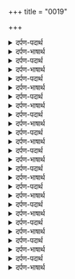 +++
title = "0019"

+++
<details><summary>दर्पण-पदार्थ</summary>

पद्अर्थ: सुजाणु = सयाना, चतुर, सुजान। साधि कै = साफ कर के, तैयार करके। दे = देता है। दाणु = दाना, कण, बीज। करमि = बख्शिश द्वारा। नीसाणु = परवाना, राहदारी, पर्वानगी।2।
</details>

<details><summary>दर्पण-भाषार्थ</summary>

अर्थ: (किसान अपने रोजमर्रा के तजरबे से जानता है कि बीज बीजने से पहले धरती को कैसे तैयार करना है ता कि बढ़िया फसल हो, इसी तरह) सदा स्थिर रहने वाला परमात्मा बड़ा किसान है, वह (बड़ा) सुजान किसान है, वह गलती नहीं करता (जिस हृदय-रूपी धरती में नाम-बीज बीजना होता है) वह उस हृदय-धरा को पहले अच्छी तरह से तैयार करता है फिर उसमें सच्चे नाम का बीज बोता है। वहाँ नाम उगता है, (मानों) नौ खजाने पैदा हो जाते हैं, प्रभु की मेहर से (उस हृदय में की मेहनत) स्वीकार हो जाती है।2।
</details>

<details><summary>दर्पण-पदार्थ</summary>

पद्अर्थ: जाणि = जानबूझ के। चजु अचारु = रवईआ। अंधुलै = अंधे ने। मनमुखि = अपने मन के पीछे चलने वाला। अंधु गुबारु = वह अंधा जिसके सामने घुप अंधेरा ही है। न चुकई = खतम नहीं होता।3।
</details>

<details><summary>दर्पण-भाषार्थ</summary>

अर्थ: जो मनुष्य जानबूझ के गुरु (की प्रतिभा) को नहीं समझता उसका सारा जीवन ढंग व्यर्थ है, (आत्मिक रौशनी के पक्ष से अगर परखें तो) उस अंधे ने प्रभु का नाम बिसारा है, अपने मन के पीछे चलने वाले के (जीवन में) अंधकार ही अंधकार रहता है। उसका जन्म-मरण का चक्कर नहीं खतम होता, वह नित्य पैदा होता है मरता है, पैदा होता है, मरता है, और खुआर होता रहता है।3।
</details>

<details><summary>दर्पण-पदार्थ</summary>

पद्अर्थ: मोलि = मूल्य दे के, खरीद के। अणाइआ = मंगाया। कुंगू = केसर। मांग = केसों के बीच बनाया हुआ चीर। चोआ = इत्र। धन = स्त्री। कंत न भावई = पति को अच्छी ना लगी। सभि = सारे।4।
</details>

<details><summary>दर्पण-भाषार्थ</summary>

अर्थ: (किसी स्त्री ने अपने पति को प्रसन्न करने के लिए अपने शारीरिक श्रृंगार के वास्ते) खरीद के चंदन मंगाया, केसर मंगाया, सिर के केसों को सुंदर बनाने के लिए मांग का सिंदूर मंगवाया, इत्र, चंदन व अन्य सुगन्धियां मंगवाईं, पान मंगवाए और कपूर मंगवाया, पर अगर वह स्त्री पति को (फिर भी) अच्छी ना लगी, तोउस के वह दिखावे के सारे उद्यम व्यर्थ हो गये, (आडंबर बनके रह गये)। (यही हाल जीव-स्त्री का है, पति-प्रभु दिखावे के धार्मिक कर्मों, उद्यमों से नहीं रीझता)।4।
</details>

<details><summary>दर्पण-पदार्थ</summary>

पद्अर्थ: बादि = व्यर्थ। विकार = बेकार। धनु = धन्य, भाग्यशाली। सह नालि = खसम के साथ।5।
</details>

<details><summary>दर्पण-भाषार्थ</summary>

अर्थ: जब तक मनुष्य का मन गुरु के शब्द (तीर) से विच्छेदित नहीं होता, तब तक गुरु के दर पे शोभा नहीं मिलती, ऐसे मनुष्य के द्वारा बरते गये सारे सुंदर पदार्थ व्यर्थ चले जाते हैं (क्योंकि, पदार्तों को भोगने वाला शरीर तो आखिर में राख हो जाता है) सारी शारीरिक सजावटें भी बेकार हो जाती हैं। हे नानक! वही भाग्यशाली जीव-स्त्रीयां मुबारक हैं जिनका प्रभु-पति सेप्रेम बना रहता है।5।13।
</details>

<details><summary>दर्पण-पदार्थ</summary>

पद्अर्थ: सुञीं = अकेली, उजड़ी हुई। देह = काया,शरीर। जा = जब। जीउ = जिंद, जान, जीवात्मा। भाहि = आग (जीवन-सत्ता)। विझवी = बुझ गई। धूअ = धूआं, स्वास। पंचे = पांचों ज्ञान-इंद्रिय। दूजे भाइ = माया के मोह में।1।
</details>

<details><summary>दर्पण-भाषार्थ</summary>

अर्थ: जब जीवात्मा शरीर में से निकल जाती है तो ये शरीर उजड़ जाता है, इससे डर लगने लग पड़ता है। जो जीवन-अग्नि (पहले इसमें) जलती थी वह बुझ जाती है (जीवन सत्ता समाप्त हो जाती है)। कोई भी श्वास नहीं आता जाता। (आंख, कान आदि) जो पाँचों ज्ञान-इंद्रिय (पर तन, निंदा आदि) माया के मोह में नाश होते रहे, वह भी दुखी हो हो के रोए (भाव, नकारे हो हो के मजबूर हो गए)।1।
</details>

<details><summary>दर्पण-पदार्थ</summary>

पद्अर्थ: सारि = संभाल के, याद कर करके। सभ = सारी सृष्टि। मुठी = ठगी जा रही है। अहंकारि = अहंकार में।1। रहाउ।
</details>

<details><summary>दर्पण-भाषार्थ</summary>

अर्थ: हे मूर्ख जीव! (उस अंतिम दशा को सामने ला के) परमात्मा के गुण याद कर, प्रभु का नाम जप। सारी सृष्टि (गाफिल हो के) मोहनी माया की ममता में झूठे अहंकार में ठगी जा रही है।1। रहाउ।
</details>

<details><summary>दर्पण-पदार्थ</summary>

पद्अर्थ: लगि = लग के। दुबिधा = दुचित्तापन, मेर तेर। पचि = खुआर हो के। मुए = आत्मिक जीवन गवा बैठे। गुरि = गुरु ने। उबरे = बच गए। मुठी = ठग ली। ठगि = ठग ने।2।
</details>

<details><summary>दर्पण-भाषार्थ</summary>

अर्थ: जिस लोगों ने और-और निरे दुनियावी कामों में लग के परमात्मा का नाम भुला दिया, वो सदा मेर-तेर में फंसे रहे, उनके अंदर तृष्णा की आग भड़कती रही, जिस में खिझ-जल के वो आत्मिक मौत मर गए। जिस की रक्षा गुरु ने की, वे तृष्णा की आग से बच गए। बाकी सभी को दुनिया के सारे ठगों ने ठग लिया।2।
</details>

<details><summary>दर्पण-पदार्थ</summary>

पद्अर्थ: मुई = खतम हो गई। हउ = अहंकार। ममता माइआ = माया की ममता, माया जोड़ने की लालसा। करमि = (प्रभु की) मेहर से। गुरमुखि = गुरु के द्वारा। निरोधु = (विकारों से) रोक।3।
</details>

<details><summary>दर्पण-भाषार्थ</summary>

अर्थ: पर, जो गुरमुखि ज्ञान-इंद्रिय को सदा सयंम में रखता हैउसे प्रभु की कृपा से उस प्रभु का मिलाप हो जाता है, उसकी दुनियावी प्रीत खतम हो जाती है, उसका माया वाले पदार्तों से प्यार समाप्त हो जाता है। उसका किसी के साथ विरोध नहीं रह जाता। उसकी माया वाली दौड़-भाग खत्म हो जाती है, अहंकार मर जाता है, माया की ममता मर जाती है और क्रोध भी मरजाता है।3।
</details>

<details><summary>दर्पण-पदार्थ</summary>

पद्अर्थ: कारै = काम में (लग के)। पलै पाइ = प्राप्ति हो जाए। दरि = (प्रभु के) दर पे। परधानु = जाना माना, आजाद। पैधा = सरोपा ले के, आदर ले के।4।
</details>

<details><summary>दर्पण-भाषार्थ</summary>

अर्थ: जो मनुष्य (स्मरण की) सदा टिके रहने वाले कर्म में लगा रहता है उसको सदा स्थिर प्रभु मिल जाता है, उसको गुरु की शिक्षा प्राप्त हो जाती है। वह मनुष्य बार बार मरता पैदा नहीं होता। वह जनम मरन के चक्रव्यूह से बच जाता है। हे नानक! वह मनुष्य प्रभु के दर पे आजाद होता है और वह प्रभु की हजूरी में सरोपा ले के जाता है।4।14।
</details>

<details><summary>दर्पण-पदार्थ</summary>

पद्अर्थ: मोहि = मोह में। मनूर = जला हुआ लोहा, लोहे की मैल, जंग लगा। फिरि = फिर भी। लागू = वैरी। कूरि = झूठ में (मस्त रह के)। तूर = बाजा (विकारों का)। भरमाईऐ = भटकनों में पड़ा रहता है। दुबिधा = दो चित्ता पन। पूर = सारा परिवार (सारे ज्ञानेन्द्रिये)।1।
</details>

<details><summary>दर्पण-भाषार्थ</summary>

अर्थ: (जिसने नाम नहीं स्मरण किया, उसका) शरीर (विकारों में ही) जल के मिट्टी हो जाता है (व्यर्थ चला जाता है)। उसका मन माया के मोह में फंस के (मानो) जला हुआ लोहा बन जाता है। फिर भी विकार उसकी खलासी नहीं करते, वह अभी भी झूठ में मस्त रह के (माया के मोह का) बाजा बजाता है। गुरु शब्द से वंचित रह के वह भटकता रहता है। दुबिधा उस मनुष्य के (ज्ञानंन्द्रियों के) सारे ही परिवार को (मोह के समुंदर में) डुबा देती है।1
</details>

<details><summary>दर्पण-पदार्थ</summary>

पद्अर्थ: सबदि = (गुरु के) शब्द में। जिनि = जिस मनुष्य ने। गुरमुखि = गुरु की शरण पड़ के।1। रहाउ।
</details>

<details><summary>दर्पण-भाषार्थ</summary>

अर्थ: हे (मेरे) मन! गुरु केशबद में चित्त जोड़ (और इस तरह संसार समुंदर के विकारों से) पार लांघ। जिस मनुष्य ने गुरु की शरण पड़ कर परमात्मा के नाम के साथ सांझ नहीं डाली, वह मरता है पैदा होता है, पैदा होता है मरता है।1। रहाउ।
</details>

<details><summary>दर्पण-पदार्थ</summary>

पद्अर्थ: सूचा = स्वच्छ, पवित्र। भै = भय, निर्मल डर में, अदब में। सचि = सदा स्थिर प्रभु की याद में। राती = रति हुई, रंगी हुई। देहुरी = सुंदर देह। सचु = सदा स्थिर प्रभु का नाम। सुआउ = स्वार्थ, उद्देश्य। निहालिऐ = देखा जाता है। न पावै ताउ = गरमी नहीं बर्दाश्त करता।2।
</details>

<details><summary>दर्पण-भाषार्थ</summary>

अर्थ: जो सुंदर शरीर परमात्मा के अदब-प्यार में परमात्मा की याद में रंगा रहता है, जिसकी जीभ को नाम जपना ही (अपने अस्तित्व का) असल उद्देश्य प्रतीत होता है, जिस शरीर में अडोल प्रभु का नाम टिका रहता है वही शरीर पवित्र कहला सकता है। जिस पे प्रभु के मेहर की नजर होती है, वह बार-बार (चौरासी के चक्कर की कुठाली में पड़ के) तपशनहीं सहता।2।
</details>

<details><summary>दर्पण-पदार्थ</summary>

पद्अर्थ: साचे ते = सदा स्थिर रहने वाले परमात्मा से। पवनै ते = पवन से। त्रिभवणु = सारा जगत (तीनों भवन)। साजिआ = रचा गया। समोइ = समाई हुई है। सबदि रते = गुर शब्द में रंगे रह के।3।
</details>

<details><summary>दर्पण-भाषार्थ</summary>

अर्थ: गुरु के शब्द में रंगे हुए को (लोक-परलोक) आदर मिलता है वह सदा पवित्र रहता है। उसे विकारों की मैल नहीं लगती। (उसे ये यकीन बना रहता है कि) परमात्मा से (सूक्ष्म तत्व) पवन बनी, पवन से जल अस्तित्व में आया, जल से ये सारा जगत रचा गया, (तथा, इस रचे संसार के) हरेक घट में परमात्मा की ज्योति समाई हुई है।3।
</details>